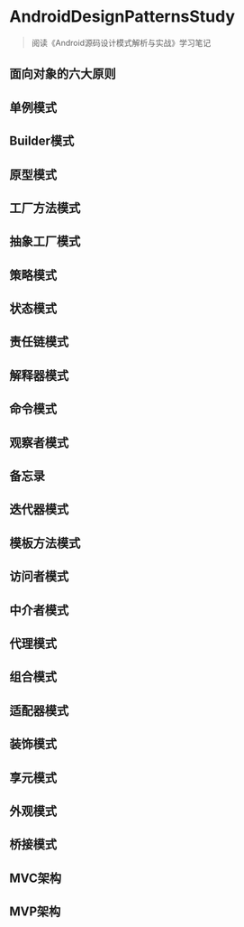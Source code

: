 # AndroidDesignPatternsStudy

> 阅读《Android源码设计模式解析与实战》学习笔记

## 面向对象的六大原则

## 单例模式

## Builder模式

## 原型模式

## 工厂方法模式

## 抽象工厂模式

## 策略模式

## 状态模式

## 责任链模式

## 解释器模式

## 命令模式

## 观察者模式

## 备忘录

## 迭代器模式

## 模板方法模式

## 访问者模式

## 中介者模式

## 代理模式

## 组合模式

## 适配器模式

## 装饰模式

## 享元模式

## 外观模式

## 桥接模式

## MVC架构

## MVP架构

